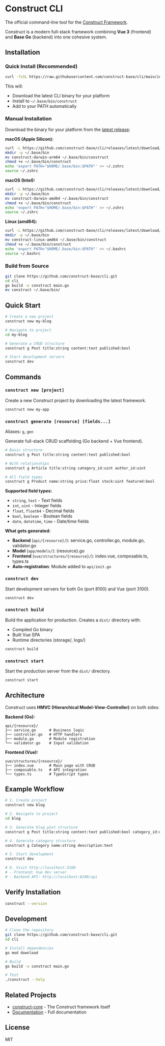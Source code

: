 # Construct CLI

The official command-line tool for the [Construct Framework](https://github.com/construct-base/core).

Construct is a modern full-stack framework combining **Vue 3** (frontend) and **Base Go** (backend) into one cohesive system.

## Installation

### Quick Install (Recommended)

```bash
curl -fsSL https://raw.githubusercontent.com/construct-base/cli/main/install.sh | bash
```

This will:
- Download the latest CLI binary for your platform
- Install to `~/.base/bin/construct`
- Add to your PATH automatically

### Manual Installation

Download the binary for your platform from the [latest release](https://github.com/construct-base/cli/releases/latest):

**macOS (Apple Silicon):**
```bash
curl -L https://github.com/construct-base/cli/releases/latest/download/construct-darwin-arm64.tar.gz | tar xz
mkdir -p ~/.base/bin
mv construct-darwin-arm64 ~/.base/bin/construct
chmod +x ~/.base/bin/construct
echo 'export PATH="$HOME/.base/bin:$PATH"' >> ~/.zshrc
source ~/.zshrc
```

**macOS (Intel):**
```bash
curl -L https://github.com/construct-base/cli/releases/latest/download/construct-darwin-amd64.tar.gz | tar xz
mkdir -p ~/.base/bin
mv construct-darwin-amd64 ~/.base/bin/construct
chmod +x ~/.base/bin/construct
echo 'export PATH="$HOME/.base/bin:$PATH"' >> ~/.zshrc
source ~/.zshrc
```

**Linux (amd64):**
```bash
curl -L https://github.com/construct-base/cli/releases/latest/download/construct-linux-amd64.tar.gz | tar xz
mkdir -p ~/.base/bin
mv construct-linux-amd64 ~/.base/bin/construct
chmod +x ~/.base/bin/construct
echo 'export PATH="$HOME/.base/bin:$PATH"' >> ~/.bashrc
source ~/.bashrc
```

### Build from Source

```bash
git clone https://github.com/construct-base/cli.git
cd cli
go build -o construct main.go
mv construct ~/.base/bin/
```

## Quick Start

```bash
# Create a new project
construct new my-blog

# Navigate to project
cd my-blog

# Generate a CRUD structure
construct g Post title:string content:text published:bool

# Start development servers
construct dev
```

## Commands

### `construct new [project]`
Create a new Construct project by downloading the latest framework.

```bash
construct new my-app
```

### `construct generate [resource] [fields...]`
Aliases: `g`, `gen`

Generate full-stack CRUD scaffolding (Go backend + Vue frontend).

```bash
# Basic structure
construct g Post title:string content:text published:bool

# With relationships
construct g Article title:string category_id:uint author_id:uint

# All field types
construct g Product name:string price:float stock:uint featured:bool
```

**Supported field types:**
- `string`, `text` - Text fields
- `int`, `uint` - Integer fields
- `float`, `float64` - Decimal fields
- `bool`, `boolean` - Boolean fields
- `date`, `datetime`, `time` - Date/time fields

**What gets generated:**
- **Backend** (`api/{resource}/`): service.go, controller.go, module.go, validator.go
- **Model** (`app/models/`): {resource}.go
- **Frontend** (`vue/structures/{resource}/`): index.vue, composable.ts, types.ts
- **Auto-registration**: Module added to `api/init.go`

### `construct dev`
Start development servers for both Go (port 8100) and Vue (port 3100).

```bash
construct dev
```

### `construct build`
Build the application for production. Creates a `dist/` directory with:
- Compiled Go binary
- Built Vue SPA
- Runtime directories (storage/, logs/)

```bash
construct build
```

### `construct start`
Start the production server from the `dist/` directory.

```bash
construct start
```

## Architecture

Construct uses **HMVC (Hierarchical Model-View-Controller)** on both sides:

**Backend (Go):**
```
api/{resource}/
├── service.go      # Business logic
├── controller.go   # HTTP handlers
├── module.go       # Module registration
└── validator.go    # Input validation
```

**Frontend (Vue):**
```
vue/structures/{resource}/
├── index.vue       # Main page with CRUD
├── composable.ts   # API integration
└── types.ts        # TypeScript types
```

## Example Workflow

```bash
# 1. Create project
construct new blog

# 2. Navigate to project
cd blog

# 3. Generate blog post structure
construct g Post title:string content:text published:bool category_id:uint

# 4. Generate category structure
construct g Category name:string description:text

# 5. Start development
construct dev

# 6. Visit http://localhost:3100
# - Frontend: Vue dev server
# - Backend API: http://localhost:8100/api
```

## Verify Installation

```bash
construct --version
```

## Development

```bash
# Clone the repository
git clone https://github.com/construct-base/cli.git
cd cli

# Install dependencies
go mod download

# Build
go build -o construct main.go

# Test
./construct --help
```

## Related Projects

- [construct-core](https://github.com/construct-base/core) - The Construct framework itself
- [Documentation](https://github.com/construct-base/cli) - Full documentation

## License

MIT